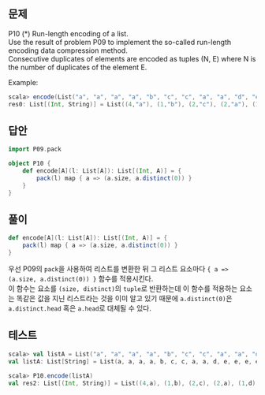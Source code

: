 ## 문제
P10 (*) Run-length encoding of a list.  
Use the result of problem P09 to implement the so-called run-length encoding data compression method.  
Consecutive duplicates of elements are encoded as tuples (N, E) where N is the number of duplicates of the element E.  

Example:
```scala
scala> encode(List("a", "a", "a", "a", "b", "c", "c", "a", "a", "d", "e", "e", "e", "e"))
res0: List[(Int, String)] = List((4,"a"), (1,"b"), (2,"c"), (2,"a"), (1,"d"), (4,"e"))
```

## 답안
```scala
import P09.pack

object P10 {
    def encode[A](l: List[A]): List[(Int, A)] = {
        pack(l) map { a => (a.size, a.distinct(0)) }
    }
}
```

## 풀이
```scala
def encode[A](l: List[A]): List[(Int, A)] = {
    pack(l) map { a => (a.size, a.distinct(0)) }
}
```
우선 P09의 `pack`을 사용하여 리스트를 변환한 뒤 그 리스트 요소마다 `{ a => (a.size, a.distinct(0)) }` 함수를 적용시킨다.  
이 함수는 요소를 `(size, distinct)`의 `tuple`로 반환하는데 이 함수를 적용하는 요소는 똑같은 값을 지닌 리스트라는 것을 이미 알고 있기 때문에 `a.distinct(0)`은 `a.distinct.head` 혹은 `a.head`로 대체될 수 있다. 

## 테스트
```scala
scala> val listA = List("a", "a", "a", "a", "b", "c", "c", "a", "a", "d", "e", "e", "e", "e")
val listA: List[String] = List(a, a, a, a, b, c, c, a, a, d, e, e, e, e)

scala> P10.encode(listA)
val res2: List[(Int, String)] = List((4,a), (1,b), (2,c), (2,a), (1,d), (4,e))
```